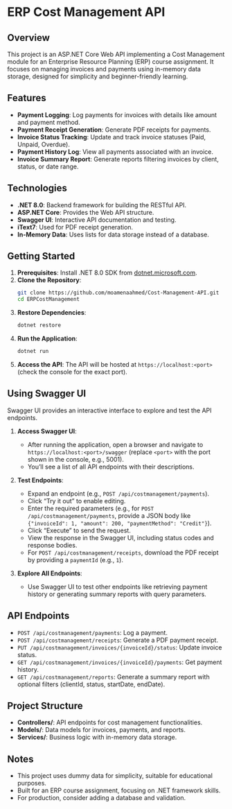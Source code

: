 # ERP Cost Management API

## Overview
This project is an ASP.NET Core Web API implementing a Cost Management module for an Enterprise Resource Planning (ERP) course assignment. It focuses on managing invoices and payments using in-memory data storage, designed for simplicity and beginner-friendly learning.

## Features
- **Payment Logging**: Log payments for invoices with details like amount and payment method.
- **Payment Receipt Generation**: Generate PDF receipts for payments.
- **Invoice Status Tracking**: Update and track invoice statuses (Paid, Unpaid, Overdue).
- **Payment History Log**: View all payments associated with an invoice.
- **Invoice Summary Report**: Generate reports filtering invoices by client, status, or date range.

## Technologies
- **.NET 8.0**: Backend framework for building the RESTful API.
- **ASP.NET Core**: Provides the Web API structure.
- **Swagger UI**: Interactive API documentation and testing.
- **iText7**: Used for PDF receipt generation.
- **In-Memory Data**: Uses lists for data storage instead of a database.

## Getting Started
1. **Prerequisites**: Install .NET 8.0 SDK from [dotnet.microsoft.com](https://dotnet.microsoft.com).
2. **Clone the Repository**:
   ```bash
   git clone https://github.com/moamenaahmed/Cost-Management-API.git
   cd ERPCostManagement
   ```
3. **Restore Dependencies**:
   ```bash
   dotnet restore
   ```
4. **Run the Application**:
   ```bash
   dotnet run
   ```
5. **Access the API**: The API will be hosted at `https://localhost:<port>` (check the console for the exact port).

## Using Swagger UI
Swagger UI provides an interactive interface to explore and test the API endpoints.

1. **Access Swagger UI**:
   - After running the application, open a browser and navigate to `https://localhost:<port>/swagger` (replace `<port>` with the port shown in the console, e.g., 5001).
   - You’ll see a list of all API endpoints with their descriptions.

2. **Test Endpoints**:
   - Expand an endpoint (e.g., `POST /api/costmanagement/payments`).
   - Click “Try it out” to enable editing.
   - Enter the required parameters (e.g., for `POST /api/costmanagement/payments`, provide a JSON body like `{"invoiceId": 1, "amount": 200, "paymentMethod": "Credit"}`).
   - Click “Execute” to send the request.
   - View the response in the Swagger UI, including status codes and response bodies.
   - For `POST /api/costmanagement/receipts`, download the PDF receipt by providing a `paymentId` (e.g., `1`).

3. **Explore All Endpoints**:
   - Use Swagger UI to test other endpoints like retrieving payment history or generating summary reports with query parameters.

## API Endpoints
- `POST /api/costmanagement/payments`: Log a payment.
- `POST /api/costmanagement/receipts`: Generate a PDF payment receipt.
- `PUT /api/costmanagement/invoices/{invoiceId}/status`: Update invoice status.
- `GET /api/costmanagement/invoices/{invoiceId}/payments`: Get payment history.
- `GET /api/costmanagement/reports`: Generate a summary report with optional filters (clientId, status, startDate, endDate).

## Project Structure
- **Controllers/**: API endpoints for cost management functionalities.
- **Models/**: Data models for invoices, payments, and reports.
- **Services/**: Business logic with in-memory data storage.

## Notes
- This project uses dummy data for simplicity, suitable for educational purposes.
- Built for an ERP course assignment, focusing on .NET framework skills.
- For production, consider adding a database and validation.